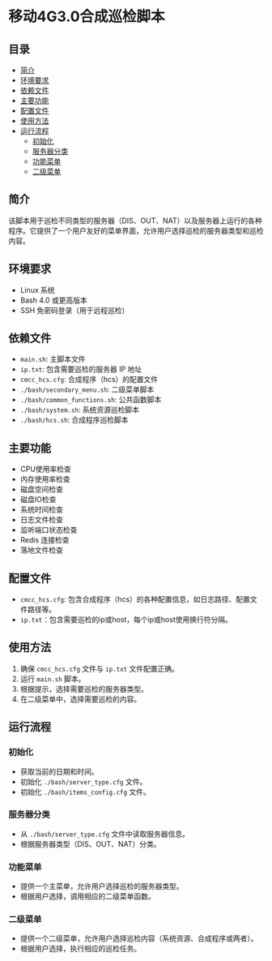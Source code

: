 # 移动4G3.0合成巡检脚本

## 目录

- [简介](#简介)
- [环境要求](#环境要求)
- [依赖文件](#依赖文件)
- [主要功能](#主要功能)
- [配置文件](#配置文件)
- [使用方法](#使用方法)
- [运行流程](#运行流程)
  - [初始化](#初始化)
  - [服务器分类](#服务器分类)
  - [功能菜单](#功能菜单)
  - [二级菜单](#二级菜单)


## 简介

该脚本用于巡检不同类型的服务器（DIS、OUT、NAT）以及服务器上运行的各种程序。它提供了一个用户友好的菜单界面，允许用户选择巡检的服务器类型和巡检内容。

## 环境要求

- Linux 系统
- Bash 4.0 或更高版本
- SSH 免密码登录（用于远程巡检）

## 依赖文件

- `main.sh`: 主脚本文件
- `ip.txt`: 包含需要巡检的服务器 IP 地址
- `cmcc_hcs.cfg`: 合成程序（hcs）的配置文件
- `./bash/secondary_menu.sh`: 二级菜单脚本
- `./bash/common_functions.sh`: 公共函数脚本
- `./bash/system.sh`: 系统资源巡检脚本
- `./bash/hcs.sh`: 合成程序巡检脚本

## 主要功能

- CPU使用率检查
- 内存使用率检查
- 磁盘空间检查
- 磁盘IO检查
- 系统时间检查
- 日志文件检查
- 监听端口状态检查
- Redis 连接检查
- 落地文件检查

## 配置文件

- `cmcc_hcs.cfg`: 包含合成程序（hcs）的各种配置信息，如日志路径、配置文件路径等。
- `ip.txt`：包含需要巡检的ip或host，每个ip或host使用换行符分隔。

## 使用方法

1. 确保 `cmcc_hcs.cfg` 文件与 `ip.txt` 文件配置正确。
2. 运行 `main.sh` 脚本。
3. 根据提示，选择需要巡检的服务器类型。
4. 在二级菜单中，选择需要巡检的内容。

## 运行流程

### 初始化

- 获取当前的日期和时间。
- 初始化 `./bash/server_type.cfg` 文件。
- 初始化 `./bash/items_config.cfg` 文件。

### 服务器分类

- 从 `./bash/server_type.cfg` 文件中读取服务器信息。
- 根据服务器类型（DIS、OUT、NAT）分类。

### 功能菜单

- 提供一个主菜单，允许用户选择巡检的服务器类型。
- 根据用户选择，调用相应的二级菜单函数。

### 二级菜单

- 提供一个二级菜单，允许用户选择巡检内容（系统资源、合成程序或两者）。
- 根据用户选择，执行相应的巡检任务。


